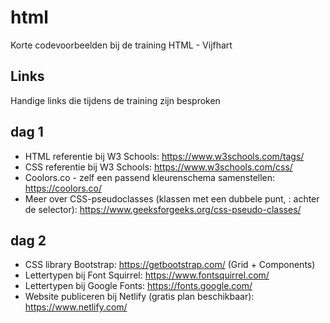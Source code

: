 # html
Korte codevoorbeelden bij de training HTML - Vijfhart

## Links
Handige links die tijdens de training zijn besproken

## dag 1
- HTML referentie bij W3 Schools: https://www.w3schools.com/tags/
- CSS referentie bij W3 Schools: https://www.w3schools.com/css/
- Coolors.co - zelf een passend kleurenschema samenstellen: https://coolors.co/
- Meer over CSS-pseudoclasses (klassen met een dubbele punt, : achter de selector):  https://www.geeksforgeeks.org/css-pseudo-classes/

## dag 2
- CSS library Bootstrap: https://getbootstrap.com/ (Grid + Components)
- Lettertypen bij Font Squirrel: https://www.fontsquirrel.com/
- Lettertypen bij Google Fonts: https://fonts.google.com/
- Website publiceren bij Netlify (gratis plan beschikbaar): https://www.netlify.com/


